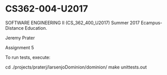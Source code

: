 # CS362-004-U2017
SOFTWARE ENGINEERING II (CS_362_400_U2017) Summer 2017 Ecampus-Distance Education.

Jeremy Prater

Assignment 5

To run tests, execute:

cd ./projects/praterj/larsenjoDominion/dominion/
make unittests.out
